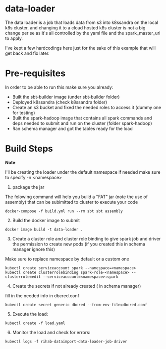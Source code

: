 # data-loader

The data loader is a job that loads data from s3 into k8ssandra on the local k8s cluster, and changing it to a cloud hosted k8s cluster is not a big change per se as it's all controlled by the yaml file and the spark_master_url to apply.


I've kept a few hardcodings here just for the sake of this example that will get back and fix later.

# Pre-requisites

In order to be able to run this make sure you already:
* Built the sbt-builder image (under sbt-builder folder)
* Deployed k8ssandra (check k8ssandra folder)
* Create an s3 bucket and fixed the needed roles to access it (dummy one for testing)
* Built the spark-hadoop image that contains all spark commands and deps needed to submit and run on the cluster (folder spark-hadoop)
* Ran schema manager and got the tables ready for the load


# Build Steps

**Note**

 I'll be creating the loader under the default namespace if needed make sure to specify -n \<namespace\>


1. package the jar

The folowing command will help you build a "FAT" jar (note the use of assembly) that can be subimitted to cluster to execute your code

```
docker-compose -f build.yml run --rm sbt sbt assembly
```

2. Build the docker image to submit

```
docker image build -t data-loader .
```

3. Create a cluster role and cluster role binding to give spark job and driver the permission to create new pods (if you created this in schema manager ignore this)

Make sure to replace namespace by default or a custom one


```
kubectl create serviceaccount spark --namespace=<namespace>
kubectl create clusterrolebinding spark-role-<namespace> --clusterrole=edit --serviceaccount=<namespace>:spark
```

4. Create the secrets if not already created ( in schema manager)

fill in the needed info in dbcred.conf

```
kubectl create secret generic dbcred --from-env-file=dbcred.conf
```

5. Execute the load:

```
kubectl create -f load.yaml
```

6. Monitor the load and check for errors:

```
kubectl logs -f rihab-dataimport-data-loader-job-driver 
```
